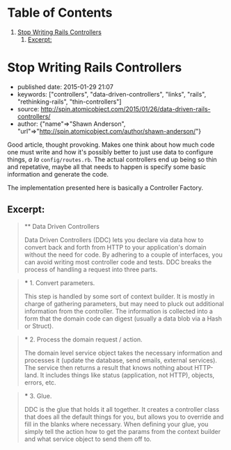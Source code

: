 
# Table of Contents

1.  [Stop Writing Rails Controllers](#orga62c23f)
    1.  [Excerpt:](#org08d693c)


<a id="orga62c23f"></a>

# Stop Writing Rails Controllers

-   published date: 2015-01-29 21:07
-   keywords: ["controllers", "data-driven-controllers", "links", "rails", "rethinking-rails", "thin-controllers"]
-   source: <http://spin.atomicobject.com/2015/01/26/data-driven-rails-controllers/>
-   author: {"name"=>"Shawn Anderson", "url"=>"<http://spin.atomicobject.com/author/shawn-anderson/>"}

Good article, thought provoking. Makes one think about how much code one must write and how it's possibly better to just use data to configure things, *a la* `config/routes.rb`. The actual controllers end up being so thin and repetative, maybe all that needs to happen is specify some basic information and generate the code.

The implementation presented here is basically a Controller Factory.


<a id="org08d693c"></a>

## Excerpt:

> \*\* Data Driven Controllers
> 
> Data Driven Controllers (DDC) lets you declare via data how to convert back and forth from HTTP to your application's domain without the need for code. By adhering to a couple of interfaces, you can avoid writing most controller code and tests. DDC breaks the process of handling a request into three parts.

> **\*** 1. Convert parameters.
> 
> This step is handled by some sort of context builder. It is mostly in charge of gathering parameters, but may need to pluck out additional information from the controller. The information is collected into a form that the domain code can digest (usually a data blob via a Hash or Struct).

> **\*** 2. Process the domain request / action.
> 
> The domain level service object takes the necessary information and processes it (update the database, send emails, external services). The service then returns a result that knows nothing about HTTP-land. It includes things like status (application, not HTTP), objects, errors, etc.

> **\*** 3. Glue.
> 
> DDC is the glue that holds it all together. It creates a controller class that does all the default things for you, but allows you to override and fill in the blanks where necessary. When defining your glue, you simply tell the action how to get the params from the context builder and what service object to send them off to.

